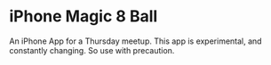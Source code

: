 # iPhone Magic 8 Ball

An iPhone App for a Thursday meetup.  This app is experimental, and constantly changing.  So use with precaution.